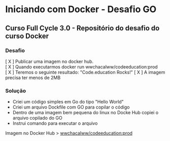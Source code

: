 # Iniciando com Docker - Desafio GO
## Curso Full Cycle 3.0 - Repositório do desafio do curso Docker




### Desafio
[ X ] Publicar uma imagem no docker hub.<br />
[ X ] Quando executarmos docker run wwchacalww/codeeducation:prod <br />
[ X ] Teremos o seguinte resultado: "Code.education Rocks!"
[ X ] A imagem precisa ter menos de 2MB

### Solução
- Criei um código simples em Go do tipo "Hello World"
- Criei um arquivo Dockfile com GO para copilar o código
- Dentro de uma imagem bem pequena do linux no Docke Hub copiei o arquivo copilado do GO 
- Instrui comando para executar o arquivo

Imagem no Docker Hub > [wwchacalww/codeeducation:prod](https://hub.docker.com/layers/203492326/wwchacalww/codeeducation/prod/images/sha256-2fdbf97d754457a14c3f62e8cbb35bc37268bb30a9bb2c05951a44d2220ca677?context=repo)